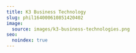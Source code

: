 ```yaml
---
title: K3 Business Technology
slug: phil164000610851420402
image:
  source: images/k3-business-technologies.png
seo:
  noindex: true
---
```

